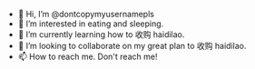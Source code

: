 - 👋 Hi, I’m @dontcopymyusernamepls
- 👀 I’m interested in eating and sleeping.
- 🌱 I’m currently learning how to 收购 haidilao.
- 💞️ I’m looking to collaborate on my great plan to 收购 haidilao.
- 📫 How to reach me. Don't reach me!

<!---
dontcopymyusernamepls/dontcopymyusernamepls is a ✨ special ✨ repository because its `README.md` (this file) appears on your GitHub profile.
You can click the Preview link to take a look at your changes.
--->
